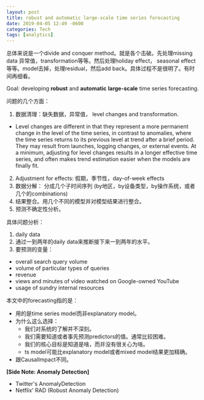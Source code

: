 ```yaml
---
layout: post
title: robust and automatic large-scale time series forecasting
date: 2019-04-05 12:49 -0600
categories: Tech
tags: [analytics]
---
```

总体来说是一个divide and conquer method。就是各个击破。先处理missing data 异常值，transformation等等。然后处理holiday effect， seasonal effect等等。model去掉，处理residual，然后add back。具体过程不是很明了。有时间再细看。


Goal: developing **robust** and **automatic** **large-scale** time series forecasting.

问题的几个方面：
1. 数据清理：缺失数据，异常值， level changes and transformation.
  * Level changes are different in that they represent a more permanent change in the level of the time series, in contrast to anomalies, where the time series returns to its previous level at trend after a brief period. They may result from launches, logging changes, or external events. At a minimum, adjusting for level changes results in a longer effective time series, and often makes trend estimation easier when the models are finally fit.
2. Adjustment for effects: 假期，季节性，day-of-week effects
3. 数据分解： 分成几个子时间序列 (by地区，by设备类型，by操作系统，或者几个的combinations)
4. 结果整合。用几个不同的模型并对模型结果进行整合。
5. 预测不确定性分析。

具体问题分析：
1. daily data
2. 通过一到两年的daily data来推断接下来一到两年的水平。
3. 要预测的变量：
  * overall search query volume
  * volume of particular types of queries
  * revenue
  * views and minutes of video watched on Google-owned YouTube
  * usage of sundry internal resources

本文中的forecasting指的是：
- 用的是time series model而非explanatory model。
- 为什么这么选择：
    * 我们对系统的了解并不深刻。
    * 我们需要知道或者事先预测predictors的值。通常比较困难。
    * 我们的核心目标是知道是啥，而并没有很关心为啥。
    * ts model可能比explanatory model或者mixed model结果更加精确。
- 跟CausalImpact不同。


**[Side Note: Anomaly Detection]**
- Twitter's AnomalyDetection
- Netflix' RAD (Robust Anomaly Detection)
